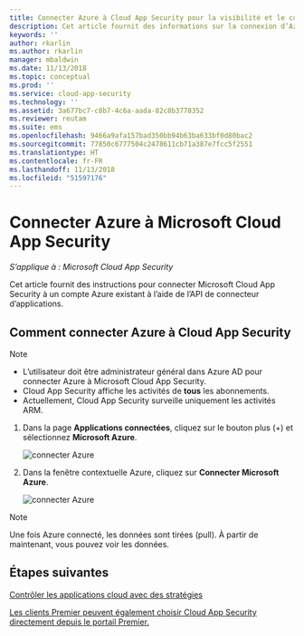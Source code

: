 ```yaml
---
title: Connecter Azure à Cloud App Security pour la visibilité et le contrôle d’utilisation | Microsoft Docs
description: Cet article fournit des informations sur la connexion d’Azure à Cloud App Security à l’aide du connecteur d’API.
keywords: ''
author: rkarlin
ms.author: rkarlin
manager: mbaldwin
ms.date: 11/13/2018
ms.topic: conceptual
ms.prod: ''
ms.service: cloud-app-security
ms.technology: ''
ms.assetid: 3a677bc7-c8b7-4c6a-aada-82c8b3778352
ms.reviewer: reutam
ms.suite: ems
ms.openlocfilehash: 9466a9afa157bad350bb94b63ba633bf0d80bac2
ms.sourcegitcommit: 77850c6777504c2478611cb71a387e7fcc5f2551
ms.translationtype: HT
ms.contentlocale: fr-FR
ms.lasthandoff: 11/13/2018
ms.locfileid: "51597176"
---
```

# <a name="connect-azure-to-microsoft-cloud-app-security"></a>Connecter Azure à Microsoft Cloud App Security

*S’applique à : Microsoft Cloud App Security*

Cet article fournit des instructions pour connecter Microsoft Cloud App Security à un compte Azure existant à l’aide de l’API de connecteur d’applications.  
  
## <a name="how-to-connect-azure-to-cloud-app-security"></a>Comment connecter Azure à Cloud App Security  
  
> [!NOTE]
> - L’utilisateur doit être administrateur général dans Azure AD pour connecter Azure à Microsoft Cloud App Security. 
> - Cloud App Security affiche les activités de **tous** les abonnements.
>-  Actuellement, Cloud App Security surveille uniquement les activités ARM. 
 
1.  Dans la page **Applications connectées**, cliquez sur le bouton plus (+) et sélectionnez **Microsoft Azure**.  
  
     ![connecter Azure](./media/connect-azure-menu.png) 

2.  Dans la fenêtre contextuelle Azure, cliquez sur **Connecter Microsoft Azure**.

      ![connecter Azure](./media/connect-azure.png) 
 
> [!NOTE] 
> Une fois Azure connecté, les données sont tirées (pull). À partir de maintenant, vous pouvez voir les données.


## <a name="next-steps"></a>Étapes suivantes 
[Contrôler les applications cloud avec des stratégies](control-cloud-apps-with-policies.md)   

[Les clients Premier peuvent également choisir Cloud App Security directement depuis le portail Premier.](https://premier.microsoft.com/)  
  
  